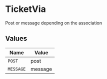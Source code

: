 # TicketVia

Post or message depending on the association


## Values

| Name      | Value     |
| --------- | --------- |
| `POST`    | post      |
| `MESSAGE` | message   |